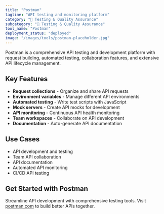 ```yaml
---
title: "Postman"
tagline: "API testing and monitoring platform"
category: "🧪 Testing & Quality Assurance"
subcategory: "🧪 Testing & Quality Assurance"
tool_name: "Postman"
deployment_status: "deployed"
image: "/images/tools/postman-placeholder.jpg"
---
```

Postman is a comprehensive API testing and development platform with request building, automated testing, collaboration features, and extensive API lifecycle management.

## Key Features

- **Request collections** - Organize and share API requests
- **Environment variables** - Manage different API environments
- **Automated testing** - Write test scripts with JavaScript
- **Mock servers** - Create API mocks for development
- **API monitoring** - Continuous API health monitoring
- **Team workspaces** - Collaborate on API development
- **Documentation** - Auto-generate API documentation

## Use Cases

- API development and testing
- Team API collaboration
- API documentation
- Automated API monitoring
- CI/CD API testing

## Get Started with Postman

Streamline API development with comprehensive testing tools. Visit [postman.com](https://www.postman.com) to build better APIs together.